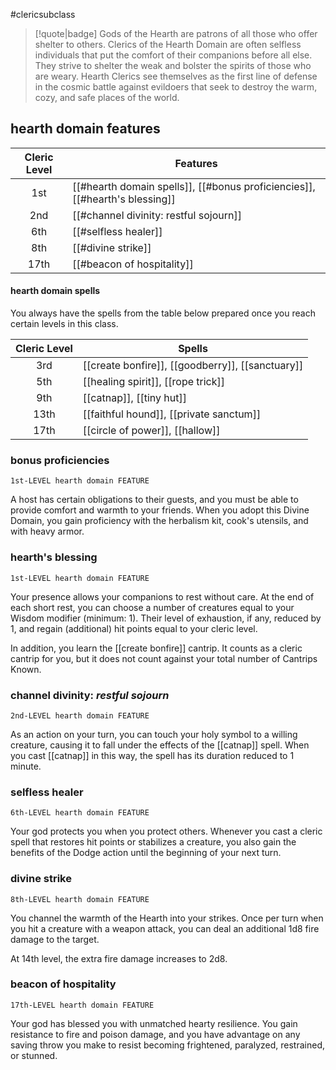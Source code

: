 #clericsubclass

> [!quote|badge] 
> Gods of the Hearth are patrons of all those who offer shelter to others. Clerics of the Hearth Domain are often selfless individuals that put the comfort of their companions before all else. They strive to shelter the weak and bolster the spirits of those who are weary. Hearth Clerics see themselves as the first line of defense in the cosmic battle against evildoers that seek to destroy the warm, cozy, and safe places of the world.
## hearth domain features
| **Cleric Level** | **Features**                                                                |
| :--------------: | --------------------------------------------------------------------------- |
|       1st        | [[#hearth domain spells]], [[#bonus proficiencies]], [[#hearth's blessing]] |
|       2nd        | [[#channel divinity: restful sojourn]]                                      |
|       6th        | [[#selfless healer]]                                                        |
|       8th        | [[#divine strike]]                                                          |
|       17th       | [[#beacon of hospitality]]                                                  |
#### hearth domain spells
You always have the spells from the table below prepared once you reach certain levels in this class.

| **Cleric Level** | **Spells**                                       |
| :--------------: | ------------------------------------------------ |
|       3rd        | [[create bonfire]], [[goodberry]], [[sanctuary]] |
|       5th        | [[healing spirit]], [[rope trick]]               |
|       9th        | [[catnap]], [[tiny hut]]                         |
|       13th       | [[faithful hound]], [[private sanctum]]          |
|       17th       | [[circle of power]], [[hallow]]                  |
### bonus proficiencies
`1st-LEVEL hearth domain FEATURE`

A host has certain obligations to their guests, and you must be able to provide comfort and warmth to your friends. When you adopt this Divine Domain, you gain proficiency with the herbalism kit, cook's utensils, and with heavy armor.
### hearth's blessing
`1st-LEVEL hearth domain FEATURE`

Your presence allows your companions to rest without care. At the end of each short rest, you can choose a number of creatures equal to your Wisdom modifier (minimum: 1). Their level of exhaustion, if any, reduced by 1, and regain (additional) hit points equal to your cleric level.

In addition, you learn the [[create bonfire]] cantrip. It counts as a cleric cantrip for you, but it does not count against your total number of Cantrips Known.
### channel divinity: *restful sojourn*
`2nd-LEVEL hearth domain FEATURE`

As an action on your turn, you can touch your holy symbol to a willing creature, causing it to fall under the effects of the [[catnap]] spell. When you cast [[catnap]] in this way, the spell has its duration reduced to 1 minute.
### selfless healer
`6th-LEVEL hearth domain FEATURE`

Your god protects you when you protect others. Whenever you cast a cleric spell that restores hit points or stabilizes a creature, you also gain the benefits of the Dodge action until the beginning of your next turn.
### divine strike
`8th-LEVEL hearth domain FEATURE`

You channel the warmth of the Hearth into your strikes. Once per turn when you hit a creature with a weapon attack, you can deal an additional 1d8 fire damage to the target.

At 14th level, the extra fire damage increases to 2d8.
### beacon of hospitality
`17th-LEVEL hearth domain FEATURE`

Your god has blessed you with unmatched hearty resilience. You gain resistance to fire and poison damage, and you have advantage on any saving throw you make to resist becoming frightened, paralyzed, restrained, or stunned.
